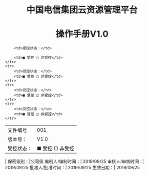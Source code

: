 




# <center>中国电信集团云资源管理平台</center>
# <center>操作手册V1.0</center>

<table>
    <tr>
        <td>文件编号</td>
        <td>001</td>
    </tr>
    <tr>
        <td>版本号：</td>
        <td>V1.0</td>
    </tr>
    <tr> 
        <td>受控状态：</td> 
        <td>■ 受控 □ 非受控</td> 
    </tr>
<tr> 

        <td>受控状态：</td> 

        <td>■ 受控 □ 非受控</td> 
    </tr>
    <tr> 
        <td>受控状态：</td> 
        <td>■ 受控 □ 非受控</td> 
    </tr>
    <tr> 
        <td>受控状态：</td> 
        <td>■ 受控 □ 非受控</td> 
    </tr>
    <tr> 
        <td>受控状态：</td> 
        <td>■ 受控 □ 非受控</td> 
    </tr>
</table>
| 
保密级别：|公司级
编制人/编制时间：| 2019/09/25
审核人/审核时间：| 2019/09/25
批准人/批准时间：| 2019/09/25
生效日期：| 2019/09/25




